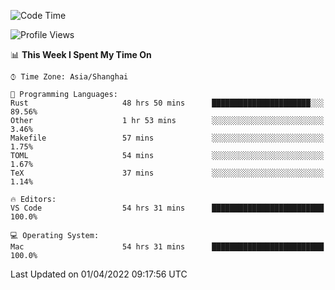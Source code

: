 <!--START_SECTION:waka-->
![Code Time](http://img.shields.io/badge/Code%20Time-1%2C194%20hrs%209%20mins-blue)

![Profile Views](http://img.shields.io/badge/Profile%20Views-8-blue)

📊 **This Week I Spent My Time On** 

```text
⌚︎ Time Zone: Asia/Shanghai

💬 Programming Languages: 
Rust                     48 hrs 50 mins      ██████████████████████░░░   89.56% 
Other                    1 hr 53 mins        ░░░░░░░░░░░░░░░░░░░░░░░░░   3.46% 
Makefile                 57 mins             ░░░░░░░░░░░░░░░░░░░░░░░░░   1.75% 
TOML                     54 mins             ░░░░░░░░░░░░░░░░░░░░░░░░░   1.67% 
TeX                      37 mins             ░░░░░░░░░░░░░░░░░░░░░░░░░   1.14%

🔥 Editors: 
VS Code                  54 hrs 31 mins      █████████████████████████   100.0%

💻 Operating System: 
Mac                      54 hrs 31 mins      █████████████████████████   100.0%

```


 Last Updated on 01/04/2022 09:17:56 UTC
<!--END_SECTION:waka-->
